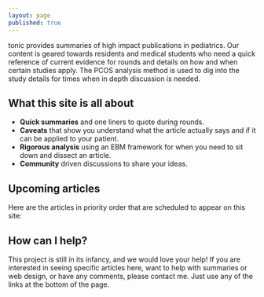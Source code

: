 ```yaml
---
layout: page
published: true
---
```




<span class="written-logo">tonic</span> provides summaries of high impact publications in pediatrics. Our content is geared towards residents and medical students who need a quick reference of current evidence for rounds and details on how and when certain studies apply. The PCOS analysis method is used to dig into the study details for times when in depth discussion is needed.

## What this site is all about

* **Quick summaries** and one liners to quote during rounds.
* **Caveats** that show you understand what the article actually says and if it can be applied to your patient.
* **Rigorous analysis** using an EBM framework for when you need to sit down and dissect an article.
* **Community** driven discussions to share your ideas.

## Upcoming articles

Here are the articles in priority order that are scheduled to appear on this site:

<script src="https://trello.com/b/LeU02vQy.js"></script>

## How can I help?

This project is still in its infancy, and we would love your help! If you are interested in seeing specific articles here, want to help with summaries or web design, or have any comments, please contact me. Just use any of the links at the bottom of the page.

[Lancet-Pap]: http://www.thelancet.com/journals/lancet/article/PIIS0140-6736(79)90172-7/abstract
